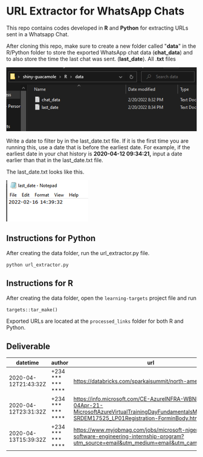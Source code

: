 # URL Extractor for WhatsApp Chats

This repo contains codes developed in **R** and **Python** for extracting URLs sent in a Whatsapp Chat.

After cloning this repo, make sure to create a new folder called "**data**" in the R/Python folder to store the exported WhatsApp chat data (**chat_data**) and to also store the time the last chat was sent. (**last_date**). All .**txt** files

![](data_setup.png)

Write a date to filter by in the last_date.txt file. If it is the first time you are running this, use a date that is before the earliest date. For example, if the earliest date in your chat history is **2020-04-12 09:34:21,** input a date earlier than that in the last_date.txt file.

The last_date.txt looks like this.

![](late_date_setup.png)

## Instructions for Python

After creating the data folder, run the url_extractor.py file.

```{python}
python url_extractor.py

```

## Instructions for R

After creating the data folder, open the `learning-targets` project file and run

```{r}
targets::tar_make()

```

Exported URLs are located at the `processed_links` folder for both R and Python.

## Deliverable

| datetime             | author                      | url                                                                                                                                                          |
|----------------------|-----------------------------|--------------------------------------------------------------------------------------------------------------------------------------------------------------|
| 2020-04-12T21:43:32Z | +234 \*\*\* \*\*\* \*\*\*\* | <https://databricks.com/sparkaisummit/north-america-2020>                                                                                                    |
| 2020-04-12T23:31:32Z | +234 \*\*\* \*\*\* \*\*\*\* | <https://info.microsoft.com/CE-AzureINFRA-WBNR-FY20-04Apr-21-MicrosoftAzureVirtualTrainingDayFundamentalsMaster-SRDEM17525_LP01Registration-ForminBody.html> |
| 2020-04-13T15:39:32Z | +234 \*\*\* \*\*\* \*\*\*\* | <https://www.myjobmag.com/jobs/microsoft-nigeria-software-engineering-internship-program?utm_source=email&utm_medium=email&utm_campaign=email>               |
